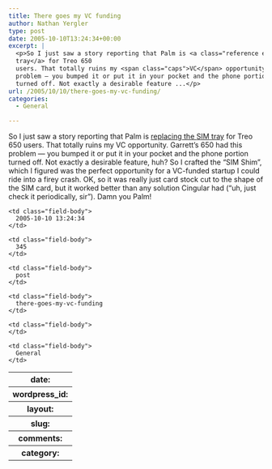 ```yaml
---
title: There goes my VC funding
author: Nathan Yergler
type: post
date: 2005-10-10T13:24:34+00:00
excerpt: |
  <p>So I just saw a story reporting that Palm is <a class="reference external" href="http://www.engadget.com/entry/1234000293062569/">replacing the <span class="caps">SIM</span>
  tray</a> for Treo 650
  users. That totally ruins my <span class="caps">VC</span> opportunity. Garrett’s 650 had this
  problem — you bumped it or put it in your pocket and the phone portion
  turned off. Not exactly a desirable feature ...</p>
url: /2005/10/10/there-goes-my-vc-funding/
categories:
  - General

---
```

So I just saw a story reporting that Palm is [replacing the <span class="caps">SIM</span> tray][1]  for Treo 650 users. That totally ruins my <span class="caps">VC</span> opportunity. Garrett’s 650 had this problem — you bumped it or put it in your pocket and the phone portion turned off. Not exactly a desirable feature, huh? So I crafted the “<span class="caps">SIM</span> Shim”, which I figured was the perfect opportunity for a <span class="caps">VC</span>-funded startup I could ride into a firey crash. <span class="caps">OK</span>, so it was really just card stock cut to the shape of the <span class="caps">SIM</span> card, but it worked better than any solution Cingular had (“uh, just check it periodically, sir”). Damn you Palm!

<table class="docutils field-list" frame="void" rules="none">
  <col class="field-name" /> <col class="field-body" /> <tr class="field">
    <th class="field-name">
      date:
    </th>

    <td class="field-body">
      2005-10-10 13:24:34
    </td>
  </tr>

  <tr class="field">
    <th class="field-name">
      wordpress_id:
    </th>

    <td class="field-body">
      345
    </td>
  </tr>

  <tr class="field">
    <th class="field-name">
      layout:
    </th>

    <td class="field-body">
      post
    </td>
  </tr>

  <tr class="field">
    <th class="field-name">
      slug:
    </th>

    <td class="field-body">
      there-goes-my-vc-funding
    </td>
  </tr>

  <tr class="field">
    <th class="field-name">
      comments:
    </th>

    <td class="field-body">
    </td>
  </tr>

  <tr class="field">
    <th class="field-name">
      category:
    </th>

    <td class="field-body">
      General
    </td>
  </tr>
</table>

 [1]: http://www.engadget.com/entry/1234000293062569/